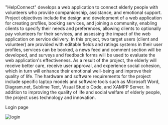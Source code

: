 "HelpConnect" develops a web application to connect elderly people with volunteers who provide companionship, assistance, and emotional support. Project objectives include the design and development of a web application for creating profiles, booking services, and joining a community, enabling clients to specify their needs and preferences, allowing clients to optionally pay volunteers for their services, and assessing the impact of the web application on service delivery. In this project, two target users (client and volunteer) are provided with editable fields and ratings systems in their user profiles, services can be booked, a news feed and comment section will be developed, and surveys and feedback forms will be used to evaluate the web application's effectiveness. As a result of the project, the elderly will receive better care, receive user approval, and experience social cohesion, which in turn will enhance their emotional well-being and improve their quality of life. The hardware and software requirements for the project include specific laptop models and software tools such as Microsoft Word, Diagram.net, Sublime Text, Visual Studio Code, and XAMPP Server. In addition to improving the quality of life and social welfare of elderly people, the project uses technology and innovation.


Login page



![login](https://github.com/Israt07/HelpConnect-Project/assets/82527970/c32e35f3-5e93-4167-bae2-e5a80c81db6c)
